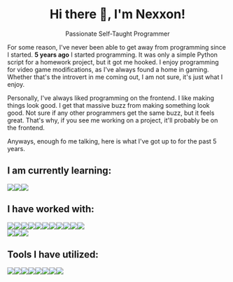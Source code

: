 <p align='center'>
  <h1 align='center'>Hi there 👋, I'm Nexxon!</h1>
  <p align='center'>Passionate Self-Taught Programmer</p>
  <p>For some reason, I've never been able to get away from programming since I started. <b>5 years ago</b> I started programming. It was only a simple Python script for a homework project, but it got me hooked. I enjoy programming for video game modifications, as I've always found a home in gaming. Whether that's the introvert in me coming out, I am not sure, it's just what I enjoy.</p>
  <p>Personally, I've always liked programming on the frontend. I like making things look good. I get that massive buzz from making something look good. Not sure if any other programmers get the same buzz, but it feels great. That's why, if you see me working on a project, it'll probably be on the frontend.</p>
  <p>Anyways, enough fo me talking, here is what I've got up to for the past 5 years.</p>
  <h2>I am currently learning:</h2>
  <div><img src='https://img.shields.io/badge/C%20Sharp-239120.svg?style=for-the-badge&logo=C-Sharp&logoColor=white'><img src='https://img.shields.io/badge/FiveM-F40552.svg?style=for-the-badge&logo=FiveM&logoColor=white'><img src='https://img.shields.io/badge/TypeScript-3178C6.svg?style=for-the-badge&logo=TypeScript&logoColor=white'></div>
  <h2>I have worked with:</h2>
  <div><img src='https://img.shields.io/badge/JavaScript-F7DF1E.svg?style=for-the-badge&logo=JavaScript&logoColor=black'><img src='https://img.shields.io/badge/CSS3-1572B6.svg?style=for-the-badge&logo=CSS3&logoColor=white'><img src='https://img.shields.io/badge/HTML5-E34F26.svg?style=for-the-badge&logo=HTML5&logoColor=white'><img src='https://img.shields.io/badge/Lua-2C2D72.svg?style=for-the-badge&logo=Lua&logoColor=white'><img src='https://img.shields.io/badge/Python-3776AB.svg?style=for-the-badge&logo=Python&logoColor=white'><img src='https://img.shields.io/badge/Node.js-339933.svg?style=for-the-badge&logo=nodedotjs&logoColor=white'><img src='https://img.shields.io/badge/React-61DAFB.svg?style=for-the-badge&logo=React&logoColor=black'><img src='https://img.shields.io/badge/Next.js-000000.svg?style=for-the-badge&logo=nextdotjs&logoColor=white'><img src='https://img.shields.io/badge/Expo-000020.svg?style=for-the-badge&logo=Expo&logoColor=white'><img src='https://img.shields.io/badge/Discord-5865F2.svg?style=for-the-badge&logo=Discord&logoColor=white'><img src='https://img.shields.io/badge/JSON-000000.svg?style=for-the-badge&logo=JSON&logoColor=white'><br><img src='https://img.shields.io/badge/MySQL-4479A1.svg?style=for-the-badge&logo=MySQL&logoColor=white'><img src='https://img.shields.io/badge/MongoDB-47A248.svg?style=for-the-badge&logo=MongoDB&logoColor=white'><img src='https://img.shields.io/badge/MariaDB-003545.svg?style=for-the-badge&logo=MariaDB&logoColor=white'></div>
  <div>
    <h2>Tools I have utilized:</h2>
    <div><img src='https://img.shields.io/badge/Adobe%20Photoshop-31A8FF.svg?style=for-the-badge&logo=Adobe-Photoshop&logoColor=white'><img src='https://img.shields.io/badge/Adobe%20XD-FF61F6.svg?style=for-the-badge&logo=Adobe-XD&logoColor=white'><img src='https://img.shields.io/badge/Adobe%20Illustrator-FF9A00.svg?style=for-the-badge&logo=Adobe-Illustrator&logoColor=white'><img src='https://img.shields.io/badge/Adobe%20After%20Effects-9999FF.svg?style=for-the-badge&logo=Adobe-After-Effects&logoColor=white'><img src='https://img.shields.io/badge/Photopea-18A497.svg?style=for-the-badge&logo=Photopea&logoColor=white'><img src='https://img.shields.io/badge/FileZilla-BF0000.svg?style=for-the-badge&logo=FileZilla&logoColor=white'><img src='https://img.shields.io/badge/Figma-F24E1E.svg?style=for-the-badge&logo=Figma&logoColor=white'><img src='https://img.shields.io/badge/Heroku-430098.svg?style=for-the-badge&logo=Heroku&logoColor=white'></div>
  </div>
</p> 
